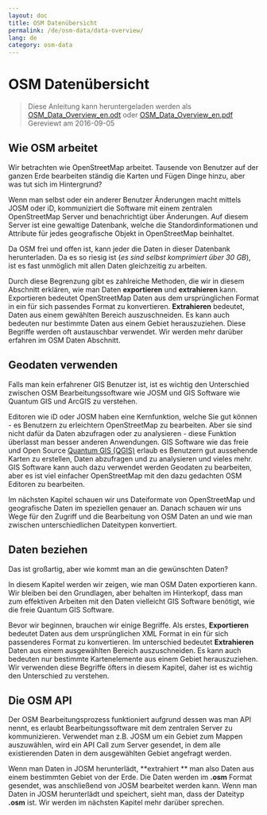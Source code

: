 ```yaml
---
layout: doc
title: OSM Datenübersicht
permalink: /de/osm-data/data-overview/
lang: de
category: osm-data
---
```


OSM Datenübersicht
==================


> Diese Anleitung kann heruntergeladen werden als [OSM_Data_Overview_en.odt](/files/OSM_Data_Overview_en.odt) oder [OSM_Data_Overview_en.pdf](/files/OSM_Data_Overview_en.pdf)  
> Gereviewt am 2016-09-05

<!-- In diesem Abschnitt werden wir betrachten wie OpenStreetMap arbeitet, was und dabei hilft zu verstehen wie die Daten aufgebaut sind und wie wir es am besten nutzen.-->

Wie OSM arbeitet
--------------
Wir betrachten wie OpenStreetMap arbeitet. Tausende von Benutzer auf der ganzen Erde bearbeiten ständig die Karten und Fügen Dinge hinzu, aber was tut sich im Hintergrund?  

Wenn man selbst oder ein anderer Benutzer Änderungen macht mittels JOSM oder iD, kommuniziert die Software mit einem zentralen OpenStreetMap Server und benachrichtigt über Änderungen. Auf diesem Server ist eine gewaltige Datenbank, welche die Standordinformationen und Attribute für jedes geografische Objekt in OpenStreetMap beinhaltet.  

Da OSM frei und offen ist, kann jeder die Daten in dieser Datenbank herunterladen. Da es so riesig ist (*es sind selbst komprimiert über 30 GB*), ist es fast unmöglich mit allen Daten gleichzeitig zu arbeiten.  

Durch diese Begrenzung gibt es zahlreiche Methoden, die wir in diesem Abschnitt erklären, wie man Daten **exportieren** und **extrahieren** kann. Exportieren bedeutet OpenStreetMap Daten aus dem ursprünglichen Format in ein für sich passendes Format zu konvertieren. **Extrahieren** bedeutet, Daten aus einem gewählten Bereich auszuschneiden. Es kann auch bedeuten nur bestimmte Daten aus einem Gebiet herauszuziehen. Diese Begriffe werden oft austauschbar verwendet. Wir werden mehr darüber erfahren im OSM Daten Abschnitt.  

Geodaten verwenden
--------------
Falls man kein erfahrener GIS Benutzer ist, ist es wichtig den Unterschied zwischen OSM Bearbeitungssoftware wie JOSM und GIS Software wie Quantum GIS und ArcGIS zu verstehen.  

Editoren wie iD oder JOSM haben eine Kernfunktion, welche Sie gut können - es Benutzern zu erleichtern OpenStreetMap zu bearbeiten. Aber sie sind nicht dafür da Daten abzufragen oder zu analysieren - 
diese Funktion überlasst man besser anderen Anwendungen. GIS Software wie das freie und Open Source [Quantum GIS (QGIS)](http://www.qgis.org) erlaub es Benutzern gut aussehende Karten zu erstellen, Daten abzufragen und zu analysieren und vieles mehr. GIS Software kann auch dazu verwendet werden Geodaten zu bearbeiten, aber es ist viel einfacher OpenStreetMap mit den dazu gedachten OSM Editoren zu bearbeiten.  

Im nächsten Kapitel schauen wir uns Dateiformate von OpenStreetMap und geografische Daten im speziellen genauer an. Danach schauen wir uns Wege für den Zugriff und die Bearbeitung von OSM Daten an und wie man zwischen unterschiedlichen Dateitypen konvertiert.  


Daten beziehen
-----------------

Das ist großartig, aber wie kommt man an die gewünschten Daten?  

In diesem Kapitel werden wir zeigen, wie man OSM Daten exportieren kann. Wir bleiben bei den Grundlagen, aber behalten im Hinterkopf, dass man zum effektiven Arbeiten mit den Daten vielleicht GIS Software benötigt,
wie die freie Quantum GIS Software.  

Bevor wir beginnen, brauchen wir einige Begriffe. Als erstes, **Exportieren** bedeutet Daten aus dem ursprünglichen XML Format in ein für sich passenderes Format zu konvertieren. Im unterschied bedeutet **Extrahieren** Daten aus einem ausgewählten Bereich auszuschneiden. Es kann auch bedeuten nur bestimmte Kartenelemente aus einem Gebiet herauszuziehen. Wir verwenden diese Begriffe öfters in diesem Kapitel, daher ist es wichtig den Unterschied zu verstehen.  

Die OSM API
------------
Der OSM Bearbeitungsprozess funktioniert aufgrund dessen was man API nennt, es erlaubt Bearbeitungssoftware mit dem zentralen Server zu kommunizieren. Verwendet man z.B. JOSM um ein Gebiet zum Mappen auszuwählen, wird ein API Call zum Server gesendet, in dem alle existierenden Daten in dem ausgewählten Gebiet angefragt werden.  

Wenn man Daten in JOSM herunterlädt, **extrahiert ** man also Daten aus einem bestimmten Gebiet von der Erde. Die Daten werden im **.osm** Format gesendet, was anschließend von JOSM bearbeitet werden kann. Wenn man Daten in JOSM herunterlädt und speichert, sieht man, dass der Dateityp **.osm** ist.  Wir werden im nächsten Kapitel mehr darüber sprechen.  

